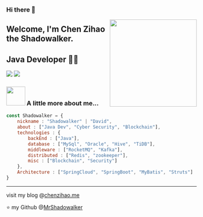 ### Hi there 👋

<!--
**MrShadowalker/MrShadowalker** is a ✨ _special_ ✨ repository because its `README.md` (this file) appears on your GitHub profile.

Here are some ideas to get you started:

- 🔭 I’m currently working on ...
- 🌱 I’m currently learning ...
- 👯 I’m looking to collaborate on ...
- 🤔 I’m looking for help with ...
- 💬 Ask me about ...
- 📫 How to reach me: ...
- 😄 Pronouns: ...
- ⚡ Fun fact: ...
-->


<img align='right' src="https://media.giphy.com/media/M9gbBd9nbDrOTu1Mqx/giphy.gif" width="230">

## Welcome, I'm Chen Zihao the Shadowalker. 
## Java Developer 👨‍💻

[![](https://img.shields.io/badge/LinkedIn-shadowalker-blue)](https://www.linkedin.com/in/shadowalker/)
[![](https://img.shields.io/badge/Foxmail-mr.shadowalker%40foxmail.com-red)](mailto:mr.shadowalker@foxmail.com)


### <img src="https://media.giphy.com/media/VgCDAzcKvsR6OM0uWg/giphy.gif" width="50"> A little more about me...  

```javascript
const Shadowalker = {
    nickname : "Shadowalker" | "David",
    about : ["Java Dev", "Cyber Security", "Blockchain"],
    technologies : {
        backEnd : ["Java"],
        database : ["MySql", "Oracle", "Hive", "TiDB"],
        middleware : ["RocketMQ", "Kafka"],
        distributed : ["Redis", "zookeeper"],
        misc : ["Blockchain", "Security"]
    },
    Architecture : ["SpringCloud", "SpringBoot", "MyBatis", "Struts"]
}

```

---
visit my blog @[chenzihao.me](http://chenzihao.me)

⭐️ my Github @[MrShadowalker](https://github.com/MrShadowalker)

